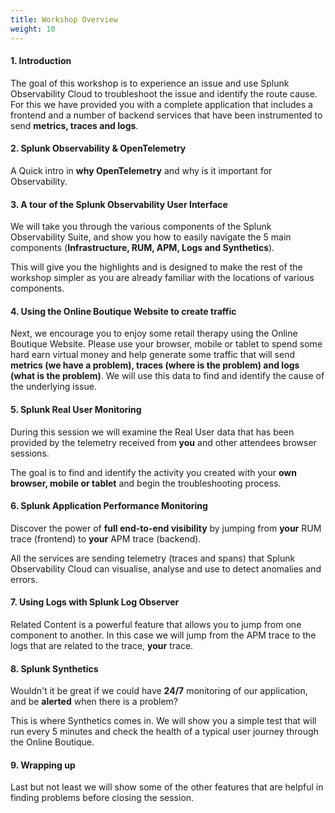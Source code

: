 ```yaml
---
title: Workshop Overview
weight: 10
---
```


#### 1. Introduction

The goal of this workshop is to experience an issue and use Splunk Observability Cloud to troubleshoot the issue and identify the route cause. For this we have provided you with a complete application that includes a frontend and a number of backend services that have been instrumented to send **metrics, traces and logs**.

#### 2. Splunk Observability & OpenTelemetry

A Quick intro in **why OpenTelemetry** and why is it important for Observability.

#### 3. A tour of the Splunk Observability User Interface

We will take you through the various components of the Splunk Observability Suite, and show you how to easily navigate the 5 main components (**Infrastructure, RUM, APM, Logs and Synthetics**).

This will give you the highlights and is designed to make the rest of the workshop simpler as you are already familiar with the locations of various components.

#### 4. Using the Online Boutique Website to create traffic

Next, we encourage you to enjoy some retail therapy using the Online Boutique Website. Please use your browser, mobile or tablet to spend some hard earn virtual money and help generate some traffic that will send **metrics (we have a problem), traces (where is the problem) and logs (what is the problem)**. We will use this data to find and identify the cause of the underlying issue.

#### 5. Splunk Real User Monitoring

During this session we will examine the Real User data that has been provided by the telemetry received from **you** and other attendees browser sessions.

The goal is to find and identify the activity you created with your **own browser, mobile or tablet** and begin the troubleshooting process.

#### 6. Splunk Application Performance Monitoring

Discover the power of **full end-to-end visibility** by jumping from **your** RUM trace (frontend) to **your** APM trace (backend).

All the services are sending telemetry (traces and spans) that Splunk Observability Cloud can visualise, analyse and use to detect anomalies and errors.

#### 7. Using Logs with Splunk Log Observer

Related Content is a powerful feature that allows you to jump from one component to another. In this case we will jump from the APM trace to the logs that are related to the trace, **your** trace.

#### 8. Splunk Synthetics

Wouldn't it be great if we could have **24/7** monitoring of our application, and be **alerted** when there is a problem?

This is where Synthetics comes in. We will show you a simple test that will run every 5 minutes and check the health of a typical user journey through the Online Boutique.

#### 9. Wrapping up

Last but not least we will show some of the other features that are helpful in finding problems before closing the session.
